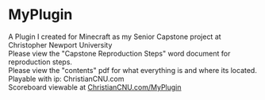 # MyPlugin
A Plugin I created for Minecraft as my Senior Capstone project at Christopher Newport University<br>
Please view the "Capstone Reproduction Steps" word document for reproduction steps.<br>
Please view the "contents" pdf for what everything is and where its located.<br>
Playable with ip: ChristianCNU.com<br>
Scoreboard viewable at [ChristianCNU.com/MyPlugin](https://www.ChristianCNU.com/MyPlugin)
